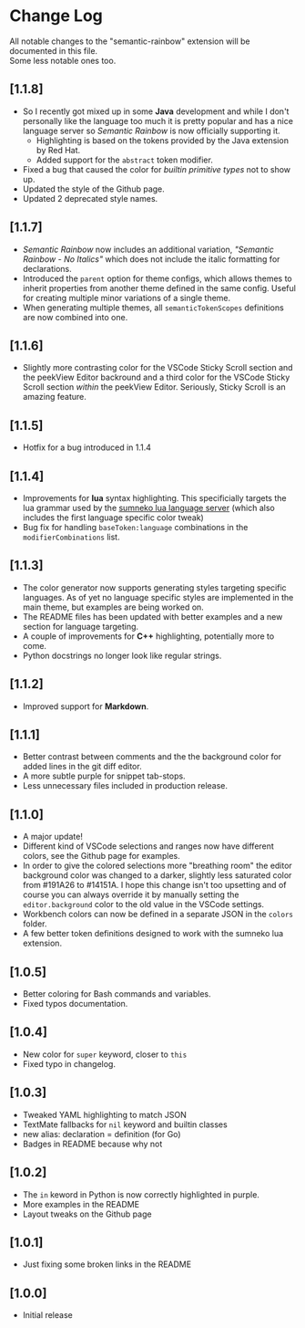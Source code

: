 # Change Log

All notable changes to the "semantic-rainbow" extension will be documented in this file.  
Some less notable ones too.

## [1.1.8]
- So I recently got mixed up in some **Java** development and while I don't personally like the language too much it is pretty popular and has a nice language server so *Semantic Rainbow* is now officially supporting it.
  * Highlighting is based on the tokens provided by the Java extension by Red Hat.
  * Added support for the `abstract` token modifier.
- Fixed a bug that caused the color for *builtin primitive types* not to show up.
- Updated the style of the Github page.
- Updated 2 deprecated style names.
  
## [1.1.7]
- *Semantic Rainbow* now includes an additional variation, *"Semantic Rainbow - No Italics"* which does not include the italic formatting for declarations.
- Introduced the `parent` option for theme configs, which allows themes to inherit properties from another theme defined in the same config. Useful for creating multiple minor variations of a single theme.
- When generating multiple themes, all `semanticTokenScopes` definitions are now combined into one.

## [1.1.6]
- Slightly more contrasting color for the VSCode Sticky Scroll section and the peekView Editor backround and a third color for the VSCode Sticky Scroll section *within* the peekView Editor. Seriously, Sticky Scroll is an amazing feature.

## [1.1.5]
- Hotfix for a bug introduced in 1.1.4

## [1.1.4]
- Improvements for **lua** syntax highlighting. This specificially targets the lua grammar used by the [sumneko lua language server](https://marketplace.visualstudio.com/items?itemName=sumneko.lua) (which also includes the first language specific color tweak)
- Bug fix for handling `baseToken:language` combinations in the `modifierCombinations` list.

## [1.1.3]
- The color generator now supports generating styles targeting specific languages. As of yet no language specific styles are implemented in the main theme, but examples are being worked on.
- The README files has been updated with better examples and a new section for language targeting.
- A couple of improvements for **C++** highlighting, potentially more to come.
- Python docstrings no longer look like regular strings.

## [1.1.2]
- Improved support for **Markdown**.

## [1.1.1]
- Better contrast between comments and the the background color for added lines in the git diff editor.
- A more subtle purple for snippet tab-stops.
- Less unnecessary files included in production release.

## [1.1.0]
- A major update!
- Different kind of VSCode selections and ranges now have different colors, see the Github page for examples.
- In order to give the colored selections more "breathing room" the editor background color was changed to a darker, slightly less saturated color from #191A26 to #14151A. I hope this change isn't too upsetting and of course you can always override it by manually setting the `editor.background` color to the old value in the VSCode settings.
- Workbench colors can now be defined in a separate JSON in the `colors` folder.
- A few better token definitions designed to work with the sumneko lua extension.

## [1.0.5]
- Better coloring for Bash commands and variables.
- Fixed typos documentation.

## [1.0.4]
- New color for `super` keyword, closer to `this`
- Fixed typo in changelog.

## [1.0.3]
- Tweaked YAML highlighting to match JSON
- TextMate fallbacks for `nil` keyword and builtin classes
- new alias: declaration = definition (for Go)
- Badges in README because why not

## [1.0.2]
- The `in` keword in Python is now correctly highlighted in purple.
- More examples in the README
- Layout tweaks on the Github page

## [1.0.1]
- Just fixing some broken links in the README

## [1.0.0]
- Initial release
